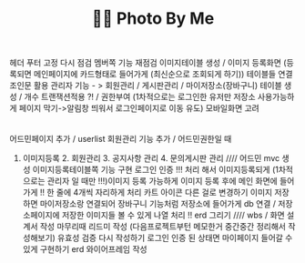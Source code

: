 <h1 align="center">🤳🏻 Photo By Me </h1><br>

헤더 푸터 고정 다시 점검
멤버쪽 기능 재점검
이미지테이블 생성 / 이미지 등록화면 (등록되면 메인페이지에 카드형태로 들어가게 (최신순으로 조회되게 하기))
테이블들 연결 조인문 활용
관리자 기능 - > 회원관리 / 게시판관리 / 
마이저장소(장바구니) 테이블 생성 / 
개수 트랜잭션적용 ?! / 
권한부여 (1차적으로는 로그인한 유저만 저장소 사용가능하게
페이지 막기->알림창 띄워서 로그인페이지로 이동 유도)
모바일화면 고려
<br>
<br>
<br>
어드민페이지 추가 / userlist 회원관리 기능 추가 / 어드민권한일 때 
1. 이미지등록 2. 회원관리 3. 공지사항 관리 4. 문의게시판 관리 //// 
어드민 mvc 생성 
이미지등록테이블쪽 기능 구현
로그인 인증 !!! 처리 해서 이미지등록되게 (1차적으로는 관리자 일 때만 !!!)이미지 등록 가능하게
이미지 등록 후에 메인 화면에 들어가게 !! 한 줄에 4개씩 자리하게 처리
카트 아이콘 다른 걸로 변경하기 
이미지 저장 하면 마이저장소랑 연결되어 장바구니 기능처럼 저장소에 들어가게 db 연결 / 저장소페이지에 저장한 이미지들 볼 수 있게 나열 처리 !!
erd 그리기 //// wbs / 화면 설계서 작성 마무리때 리드미 작성 (다음프로젝트부턴 메모한거 중간중간 정리해서 작성해보기)
유효성 검증 다시 작성하기
로그인 인증 된 상태면 마이페이지 들어갈 수 있게 구현하기
erd 와이어프레임 작성 
